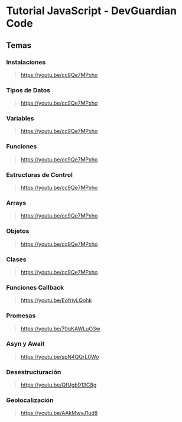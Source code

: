 # Tutorial JavaScript - DevGuardian Code

## Temas

### Instalaciones
> https://youtu.be/cc9Qe7MPxho
### Tipos de Datos
> https://youtu.be/cc9Qe7MPxho
### Variables
> https://youtu.be/cc9Qe7MPxho
### Funciones
> https://youtu.be/cc9Qe7MPxho
### Estructuras de Control
> https://youtu.be/cc9Qe7MPxho
### Arrays
> https://youtu.be/cc9Qe7MPxho
### Objetos
> https://youtu.be/cc9Qe7MPxho
### Clases
> https://youtu.be/cc9Qe7MPxho
### Funciones Callback
> https://youtu.be/EofriyLQohk
### Promesas
> https://youtu.be/70qKAWLuO3w
### Asyn y Await
> https://youtu.be/spN4QQrL0Wo
### Desestructuración
> https://youtu.be/QfUgb913C8g
### Geolocalización
> https://youtu.be/AAkMwvJ1ud8
